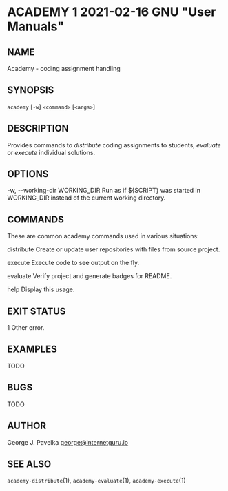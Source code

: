 # ACADEMY 1 2021-02-16 GNU "User Manuals"

## NAME

Academy - coding assignment handling

## SYNOPSIS

`academy` [`-w`] `<command>` [`<args>`]

## DESCRIPTION

Provides commands to _distribute_ coding assignments to students, _evaluate_ or _execute_ individual solutions.

## OPTIONS

-w, --working-dir WORKING_DIR
       Run as if ${SCRIPT} was started in WORKING_DIR instead of the current working directory.

## COMMANDS

These are common academy commands used in various situations:

distribute
       Create or update user repositories with files from source project.

execute
       Execute code to see output on the fly.

evaluate
       Verify project and generate badges for README.

help
       Display this usage.

## EXIT STATUS

1      Other error.

## EXAMPLES

TODO

## BUGS

TODO

## AUTHOR

George J. Pavelka <george@internetguru.io>

## SEE ALSO

`academy-distribute`(1), `academy-evaluate`(1), `academy-execute`(1)
